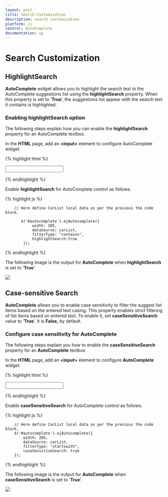 ```yaml
---
layout: post
title: Search-Customization
description: search customization
platform: js
control: AutoComplete
documentation: ug
---
```


# Search Customization

## HighlightSearch

**AutoComplete** widget allows you to highlight the search text in the AutoComplete suggestions list using the **highlightSearch** property. When this property is set to ‘**True**’, the suggestions list appear with the search text it contains is highlighted.

### Enabling highlightSearch option

The following steps explain how you can enable the **highlightSearch** property for an AutoComplete textbox.

 In the **HTML** page, add an **&lt;input&gt;** element to configure AutoComplete widget.

{% highlight html %}

<input type="text" id="autocomplete" />


{% endhighlight %}



 Enable **highlightSearch** for AutoComplete control as follows.

{% highlight js %}

        // Here define CarList local data as per the previous the code block.
        
           $('#autocomplete').ejAutocomplete({
                width: 205,
                dataSource: carList,
                filterType: "contains",
                highlightSearch:true
            });

{% endhighlight %}



The following image is the output for **AutoComplete** when **highlightSearch** is set to ‘**True**’.

![]("/js/Autocomplete/Search-Customization_images/Search-Customization_img1.png")

## Case-sensitive Search

**AutoComplete** allows you to enable case sensitivity to filter the suggest list items based on the entered text casing. This property enables strict filtering of list items based on entered text. To enable it, set **caseSensitiveSearch** value to ‘**True**’. It is **False,** by default.

### Configure case sensitivity for AutoComplete

The following steps explain you how to enable the **caseSensitiveSearch** property for an **AutoComplete** textbox.

 In the **HTML** page, add an **&lt;input&gt;** element to configure **AutoComplete** widget.

{% highlight html %}

<input type="text" id="autocomplete" />


{% endhighlight %}

 Enable **caseSensitiveSearch** for AutoComplete control as follows.

{% highlight js %}


        // Here define CarList local data as per the previous the code block.
        $('#autocomplete').ejAutocomplete({
            width: 205,
            dataSource: carList,
            filterType: "startswith",
            caseSensitiveSearch: true
        });

{% endhighlight %}





The following image is the output for **AutoComplete** when **caseSensitiveSearch** is set to ‘**True**’.

![]("/js/Autocomplete/Search-Customization_images/Search-Customization_img2.png")

